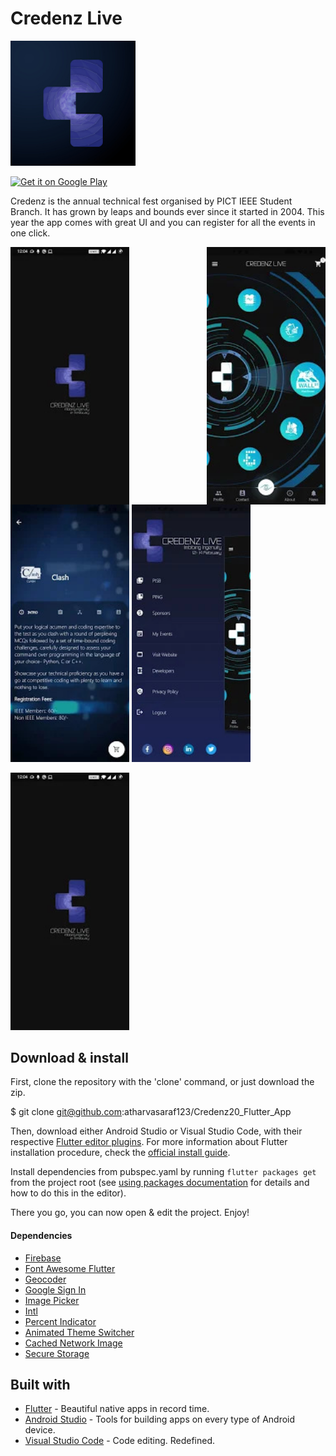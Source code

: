 # Credenz Live

<img src="./app_icon.jpg"  width="200px">

[<img src="https://play.google.com/intl/en_us/badges/images/generic/en-play-badge.png" alt="Get it on Google Play" height=
"80">](https://play.google.com/store/apps/details?id=com.pisb.credenz20)

Credenz is the annual technical fest organised by PICT IEEE Student Branch. It has grown by leaps and bounds ever since it started in 2004.
This year the app comes with great UI and you can register for all the events in one click.



<img src="./ss.jpg"  width="190px" style="float:left">         <img src="./ss1.jpg"  width="190px" style="float:right">


<img src="./ss2.jpg"  width="190px">        <img src="./ss3.jpg"  width="190px">

<img src="./ss.jpg"  width="190px">


## Download & install

First, clone the repository with the 'clone' command, or just download the zip.


$ git clone git@github.com:atharvasaraf123/Credenz20_Flutter_App


Then, download either Android Studio or Visual Studio Code, with their respective [Flutter editor plugins](https://flutter.io/get-started/editor/). For more information about Flutter installation procedure, check the [official install guide](https://flutter.io/get-started/install/).

Install dependencies from pubspec.yaml by running `flutter packages get` from the project root (see [using packages documentation](https://flutter.io/using-packages/#adding-a-package-dependency-to-an-app) for details and how to do this in the editor).

There you go, you can now open & edit the project. Enjoy!

#### Dependencies
+ [Firebase](https://firebase.flutter.dev/docs/overview/)
+ [Font Awesome Flutter](https://pub.dev/packages/font_awesome_flutter)
+ [Geocoder](https://pub.dev/packages/geocoder)
+ [Google Sign In](https://pub.dev/packages/google_sign_in)
+ [Image Picker](https://pub.dev/flutter/packages?platform=android)
+ [Intl](https://pub.dev/packages/intl)
+ [Percent Indicator](https://pub.dev/packages/percent_indicator)
+ [Animated Theme Switcher](https://pub.dev/packages/animated_theme_switcher)
+ [Cached Network Image](https://pub.dev/packages/cached_network_image)
+ [Secure Storage](https://pub.dev/packages/flutter_secure_storage)

## Built with

- [Flutter](https://flutter.dev/) - Beautiful native apps in record time.
- [Android Studio](https://developer.android.com/studio/index.html/) - Tools for building apps on every type of Android device.
- [Visual Studio Code](https://code.visualstudio.com/) - Code editing. Redefined.


